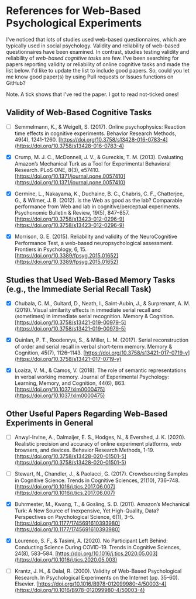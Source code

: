 # References for Web-Based Psychological Experiments

I've noticed that lots of studies used web-based questionnaires, which are typically used in social psychology. Validity and reliability of web-based questionnaires have been examined. In contrast, studies testing validity and reliability of *web-based cognitive tasks* are few. I've been searching for papers reporting validity or reliability of online cognitive tasks and made the list below. I'd like to update the list to include good papers. So, could you let me know good paper(s) by using Pull requests or Issues functions on GitHub?

Note. A tick shows that I've red the paper. I got to read not-ticked ones!

## Validity of Web-Based Cognitive Tasks
- [ ] Semmelmann, K., & Weigelt, S. (2017). Online psychophysics: Reaction time effects in cognitive experiments. Behavior Research Methods, 49(4), 1241-1260. [https://doi.org/10.3758/s13428-016-0783-4](https://doi.org/10.3758/s13428-016-0783-4)

- [x] Crump, M. J. C., McDonnell, J. V., & Gureckis, T. M. (2013). Evaluating Amazon’s Mechanical Turk as a Tool for Experimental Behavioral Research. PLoS ONE, 8(3), e57410. [https://doi.org/10.1371/journal.pone.0057410](https://doi.org/10.1371/journal.pone.0057410)

- [x] Germine, L., Nakayama, K., Duchaine, B. C., Chabris, C. F., Chatterjee, G., & Wilmer, J. B. (2012). Is the Web as good as the lab? Comparable performance from Web and lab in cognitive/perceptual experiments. Psychonomic Bulletin & Review, 19(5), 847–857. [https://doi.org/10.3758/s13423-012-0296-9](https://doi.org/10.3758/s13423-012-0296-9)

- [x] Morrison, G. E. (2015). Reliability and validity of the NeuroCognitive Performance Test, a web-based neuropsychological assessment. Frontiers in Psychology, 6, 15. [https://doi.org/10.3389/fpsyg.2015.01652](https://doi.org/10.3389/fpsyg.2015.01652)

## Studies that Used Web-Based Memory Tasks (e.g., the Immediate Serial Recall Task)
- [x] Chubala, C. M., Guitard, D., Neath, I., Saint-Aubin, J., & Surprenant, A. M. (2019). Visual similarity effects in immediate serial recall and (sometimes) in immediate serial recognition. Memory & Cognition. [https://doi.org/10.3758/s13421-019-00979-5](https://doi.org/10.3758/s13421-019-00979-5)

- [x] Quinlan, P. T., Roodenrys, S., & Miller, L. M. (2017). Serial reconstruction of order and serial recall in verbal short-term memory. Memory & Cognition, 45(7), 1126–1143. [https://doi.org/10.3758/s13421-017-0719-y](https://doi.org/10.3758/s13421-017-0719-y)

- [x] Loaiza, V. M., & Camos, V. (2018). The role of semantic representations in verbal working memory. Journal of Experimental Psychology: Learning, Memory, and Cognition, 44(6), 863. [https://doi.org/10.1037/xlm0000475](https://doi.org/10.1037/xlm0000475)

## Other Useful Papers Regarding Web-Based Experiments in General
- [ ] Anwyl-Irvine, A., Dalmaijer, E. S., Hodges, N., & Evershed, J. K. (2020). Realistic precision and accuracy of online experiment platforms, web browsers, and devices. Behavior Research Methods, 1-19. [https://doi.org/10.3758/s13428-020-01501-5](https://doi.org/10.3758/s13428-020-01501-5)

- [ ] Stewart, N., Chandler, J., & Paolacci, G. (2017). Crowdsourcing Samples in Cognitive Science. Trends in Cognitive Sciences, 21(10), 736–748. [https://doi.org/10.1016/j.tics.2017.06.007](https://doi.org/10.1016/j.tics.2017.06.007)

- [x] Buhrmester, M., Kwang, T., & Gosling, S. D. (2011). Amazon’s Mechanical Turk: A New Source of Inexpensive, Yet High-Quality, Data? Perspectives on Psychological Science, 6(1), 3–5. [https://doi.org/10.1177/1745691610393980](https://doi.org/10.1177/1745691610393980)

- [x] Lourenco, S. F., & Tasimi, A. (2020). No Participant Left Behind: Conducting Science During COVID-19. Trends in Cognitive Sciences, 24(8), 583–584. [https://doi.org/10.1016/j.tics.2020.05.003](https://doi.org/10.1016/j.tics.2020.05.003)

- [ ] Krantz, J. H., & Dalal, R. (2000). Validity of Web-Based Psychological Research. In Psychological Experiments on the Internet (pp. 35–60). Elsevier. [https://doi.org/10.1016/B978-012099980-4/50003-4](https://doi.org/10.1016/B978-012099980-4/50003-4)
